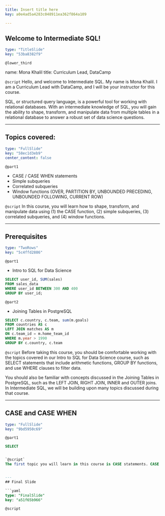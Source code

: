 ```yaml
---
title: Insert title here
key: a0e4ad5a4283c048911ea362f864a109

---
```

## Welcome to Intermediate SQL!

```yaml
type: "TitleSlide"
key: "53ba8382f9"
```

`@lower_third`

name: Mona Khalil
title: Curriculum Lead, DataCamp


`@script`
Hello, and welcome to Intermediate SQL. My name is Mona Khalil. I am a Curriculum Lead with DataCamp, and I will be your instructor for this course.

SQL, or structured query language, is a powerful tool for working with relational databases. With an intermediate knowledge of SQL, you will gain the ability to shape, transform, and manipulate data from multiple tables in a relational database to answer a robust set of data science questions.


---
## Topics covered:

```yaml
type: "FullSlide"
key: "58ec1d3eb9"
center_content: false
```

`@part1`
- CASE / CASE WHEN statements
- Simple subqueries
- Correlated subqueries
- Window functions (OVER, PARTITION BY, UNBOUNDED PRECEDING, UNBOUNDED FOLLOWING, CURRENT ROW)


`@script`
In this course, you will learn how to shape, transform, and manipulate data using (1) the CASE function, (2) simple subqueries, (3) correlated subqueries, and (4) window functions.


---
## Prerequisites

```yaml
type: "TwoRows"
key: "5c4ffd2886"
```

`@part1`
- Intro to SQL for Data Science
```SQL 
SELECT user_id, SUM(sales) 
FROM sales_data
WHERE user_id BETWEEN 300 AND 400
GROUP BY user_id;
```


`@part2`
- Joining Tables in PostgreSQL
```SQL
SELECT c.country, c.team, sum(m.goals)
FROM countries AS c
LEFT JOIN matches AS m
ON c.team_id = m.home_team_id
WHERE m.year > 1990
GROUP BY c.country, c.team
```


`@script`
Before taking this course, you should be comfortable working with the topics covered in our Intro to SQL for Data Science course, such as SELECT statements that include arithmetic functions, GROUP BY functions, and use WHERE clauses to filter data. 

You should also be familiar with concepts discussed in the Joining Tables in PostgreSQL, such as the LEFT JOIN, RIGHT JOIN, INNER and OUTER joins. In Intermediate SQL, we will be building upon many topics discussed during that course.


---
## CASE and CASE WHEN

```yaml
type: "FullSlide"
key: "9bd5950c69"
```

`@part1`
```SQL
SELECT


`@script`
The first topic you will learn in this course is CASE statements. CASE statements are a simplified means of testing multiple logical conditions and returning a single value for a row. For example,


---
## Final Slide

```yaml
type: "FinalSlide"
key: "a51f65b966"
```

`@script`


